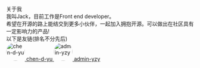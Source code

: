 <div class='description'>
    <div class='text-size-24 title'>关于我</div>
    <div class='text-size-20'>我叫Jack，目前工作是Front end developer。</div>
    <div class='text-size-18'>希望在开源的路上能结交到更多小伙伴，一起加入拥抱开源。可以做出在社区具有一定影响力的产品!</div>
</div>
<div class='description'><div class='text-size-20 my'>以下是友链(排名不分先后)</div></div>
<div class='github-users_flex'>
    <a href='https://chen-d-yu.gitee.io/knowledge-has-no-limit/' target='_blank'>
        <img style='width: 50px;height: 50px;border-radius: 50%' src='https://avatars.githubusercontent.com/chen-d-yu' alt='chen-d-yu' />
        <span style='text-align: center;color: var(--vp-c-text-1);'>chen-d-yu</span>
    </a>
    <a href='https://github.com/admin-yzy' target='_blank'>
        <img style='width: 50px;height: 50px;border-radius: 50%' src='https://avatars.githubusercontent.com/admin-yzy' alt='admin-yzy' />
        <span style='text-align: center;color: var(--vp-c-text-1);'>admin-yzy</span>
    </a>
</div>
